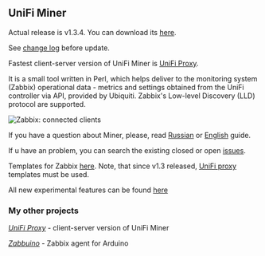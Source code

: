 ## UniFi Miner
Actual release is v1.3.4. You can download its [here](https://github.com/zbx-sadman/unifi_miner/releases).

See [change log](https://github.com/zbx-sadman/unifi_miner/blob/master/ChangeLog.md) before update.

Fastest client-server version of UniFi Miner is [UniFi Proxy](https://github.com/zbx-sadman/unifi_proxy). 

It is a small tool written in Perl, which helps deliver to the monitoring system (Zabbix) operational data - metrics and settings obtained from the UniFi controller via API, provided by Ubiquiti. Zabbix's Low-level Discovery (LLD) protocol are supported.

![Zabbix: connected clients](http://community.ubnt.com/t5/image/serverpage/image-id/53219iB1CA79D24EFB2BEB/image-size/original)


If you have a question about Miner, please, read [Russian](https://github.com/zbx-sadman/unifi_miner/wiki/UniFi-Miner-guide-in-Russian) or 
[English](https://github.com/zbx-sadman/unifi_miner/wiki/UniFi-Miner-guide-in-English) guide.

If u have an problem, you can search the existing closed or open [issues](https://github.com/zbx-sadman/unifi_miner/issues). 

Templates for Zabbix [here](https://github.com/zbx-sadman/unifi_miner/tree/master/Zabbix_Templates). Note, that since v1.3 released, [UniFi proxy](https://github.com/zbx-sadman/unifi_proxy/tree/master/Zabbix_Templates) templates must be used.

All new experimental features can be found [here](https://github.com/zbx-sadman/unifi_miner/tree/master/experimental)

### My other projects
 [_UniFi Proxy_](https://github.com/zbx-sadman/unifi_proxy) - client-server version of UniFi Miner
 
 [_Zabbuino_](https://github.com/zbx-sadman/zabbuino) - Zabbix agent for Arduino 
